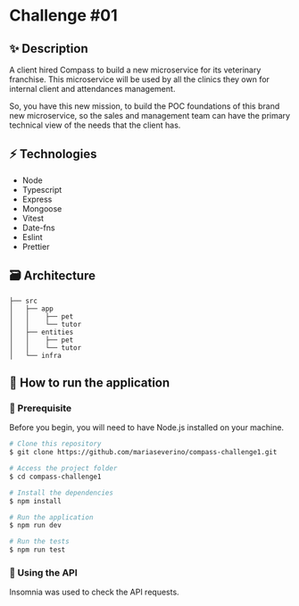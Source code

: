# Challenge #01

## ✨ Description

A client hired Compass to build a new microservice for its veterinary franchise. This microservice will be used by all the clinics they own for internal client and attendances management.

So, you have this new mission, to build the POC foundations of this brand new microservice, so the sales and management team can have the primary technical view of the needs
that the client has.

## ⚡️ Technologies

-   Node
-   Typescript
-   Express
-   Mongoose
-   Vitest
-   Date-fns
-   Eslint
-   Prettier

## 🗃️ Architecture

```
├── src
│   ├── app
│   │    ├── pet
│   │    └── tutor
│   ├── entities
│   │    ├── pet
│   │    └── tutor
│   └── infra
```

## 🤔 How to run the application

### 🚨 Prerequisite

Before you begin, you will need to have Node.js installed on your machine.

```bash
# Clone this repository
$ git clone https://github.com/mariaseverino/compass-challenge1.git

# Access the project folder
$ cd compass-challenge1

# Install the dependencies
$ npm install

# Run the application
$ npm run dev

# Run the tests
$ npm run test
```

### 🔖 Using the API

Insomnia was used to check the API requests.

